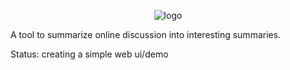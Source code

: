 <p align="center">
  <img src="http://i.imgur.com/GfkiN7o.jpg" alt="logo"/>
</p>

A tool to summarize online discussion into interesting summaries.

Status: creating a simple web ui/demo
